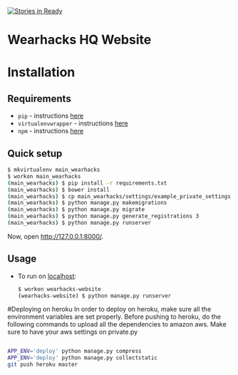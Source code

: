 [![Stories in Ready](https://badge.waffle.io/wearhacks/main_wearhacks.png?label=ready&title=Ready)](https://waffle.io/wearhacks/main_wearhacks)
# Wearhacks HQ Website
# Installation

## Requirements

* `pip` - instructions [here](https://pip.pypa.io/en/latest/installing.html)
* `virtualenvwrapper` - instructions [here](https://virtualenvwrapper.readthedocs.org/en/latest/install.html)
* `npm` - instructions [here](https://docs.npmjs.com/getting-started/installing-node)

## Quick setup


```bash
$ mkvirtualenv main_wearhacks
$ workon main_wearhacks
(main_wearhacks) $ pip install -r requirements.txt
(main_wearhacks) $ bower install
(main_wearhacks) $ cp main_wearhacks/settings/example_private_settings.py main_wearhacks/settings/private.py
(main_wearhacks) $ python manage.py makemigrations
(main_wearhacks) $ python manage.py migrate
(main_wearhacks) $ python manage.py generate_registrations 3
(main_wearhacks) $ python manage.py runserver
```

Now, open <http://127.0.0.1:8000/>.

## Usage

* To run on [localhost](http://127.0.0.1:8000/):

    ```bash
    $ workon wearhacks-website
    (wearhacks-website) $ python manage.py runserver
    ```
    
#Deploying on heroku
In order to deploy on heroku, make sure all the environment variables are set properly. Before pushing to heroku, do the following commands to upload all the dependencies to amazon aws. Make sure to have your aws settings on private.py
  ```bash

  APP_ENV='deploy' python manage.py compress
  APP_ENV='deploy' python manage.py collectstatic
  git push heroku master
  ```
